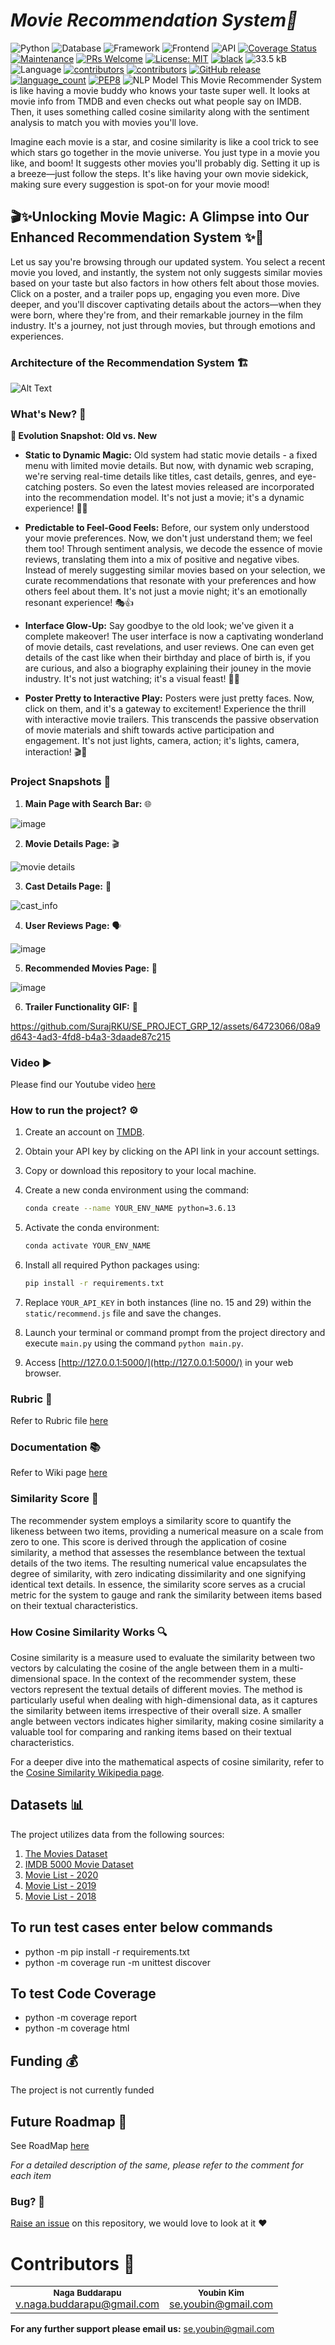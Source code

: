 # <i>Movie Recommendation System🎥 </i>

![Python](https://img.shields.io/badge/Python-3.6.13-blueviolet)
![Database](https://img.shields.io/badge/Database-MongoDB-pink)
![Framework](https://img.shields.io/badge/Framework-Flask-red)
![Frontend](https://img.shields.io/badge/Frontend-HTML/CSS/JS-green)
![API](https://img.shields.io/badge/API-TMDB-fcba03)
[![Coverage Status](https://codecov.io/gh/vbuddar/movie_recommender/graph/badge.svg)](https://codecov.io/gh/vbuddar/movie_recommender)
[![Maintenance](https://img.shields.io/badge/Maintained%3F-yes-green.svg)](https://github.com/vbuddar/movie_recommender/graphs/commit-activity) 
[![PRs Welcome](https://img.shields.io/badge/PRs-welcome-brightgreen.svg?style=flat-square)](https://makeapullrequest.com) 
[![License: MIT](https://img.shields.io/badge/License-MIT-red.svg)](https://opensource.org/licenses/MIT)
[![black](https://img.shields.io/badge/StyleChecker-black-purple.svg)](https://pypi.org/project/black/)
![33.5 kB](https://img.shields.io/github/languages/code-size/SurajRKU/SE_PROJECT_GRP_12) ![Language](https://img.shields.io/badge/Language-Python-blue)
[![contributors](https://img.shields.io/github/contributors/SurajRKU/SE_PROJECT_GRP_12)](https://github.com/vbuddar/movie_recommender/graphs/contributors)
[![contributors](https://img.shields.io/github.com/vbuddar/movie_recommender)](https://github.com/vbuddar/movie_recommender/graphs/contributors)
[![GitHub release](https://img.shields.io/github/tag/SurajRKU/SE_PROJECT_GRP_12.svg )](https://github.com/vbuddar/movie_recommender/tags)
[![language_count](https://img.shields.io/github/languages/count/SurajRKU/SE_PROJECT_GRP_12)](https://github.com/vbuddar/movie_recommender)
[![PEP8](https://img.shields.io/badge/code%20style-pep8-orange.svg)](https://www.python.org/dev/peps/pep-0008/)
![NLP Model](https://img.shields.io/badge/NLP-Transformer-yellowgreen)
This Movie Recommender System is like having a movie buddy who knows your taste super well. It looks at movie info from TMDB and even checks out what people say on IMDB. Then, it uses something called cosine similarity along with the sentiment analysis to match you with movies you'll love.

Imagine each movie is a star, and cosine similarity is like a cool trick to see which stars go together in the movie universe. You just type in a movie you like, and boom! It suggests other movies you'll probably dig. Setting it up is a breeze—just follow the steps. It's like having your own movie sidekick, making sure every suggestion is spot-on for your movie mood!

## 🎬✨Unlocking Movie Magic: A Glimpse into Our Enhanced Recommendation System ✨🎥

Let us say you're browsing through our updated system. You select a recent movie you loved, and instantly, the system not only suggests similar movies based on your taste but also factors in how others felt about those movies. Click on a poster, and a trailer pops up, engaging you even more. Dive deeper, and you'll discover captivating details about the actors—when they were born, where they're from, and their remarkable journey in the film industry. It's a journey, not just through movies, but through emotions and experiences.    


### Architecture of the Recommendation System 🏗️
![Alt Text](Recommendation_Architecture.png)


### What's New? 🤔
**🔄 Evolution Snapshot: Old vs. New**
- **Static to Dynamic Magic:** Old system had static movie details - a fixed menu with limited movie details. But now, with dynamic web scraping, we're serving real-time details like titles, cast details, genres, and eye-catching posters. So even the latest movies released are incorporated into the recommendation model. It's not just a movie; it's a dynamic experience! 🍿✨

- **Predictable to Feel-Good Feels:** Before, our system only understood your movie preferences. Now, we don't just understand them; we feel them too! Through sentiment analysis, we decode the essence of movie reviews, translating them into a mix of positive and negative vibes. Instead of merely suggesting similar movies based on your selection, we curate recommendations that resonate with your preferences and how others feel about them. It's not just a movie night; it's an emotionally resonant experience! 🎭👍

- **Interface Glow-Up:** Say goodbye to the old look; we've given it a complete makeover! The user interface is now a captivating wonderland of movie details, cast revelations, and user reviews. One can even get details of the cast like when their birthday and place of birth is, if you are curious, and also a biography explaining their jouney in the movie industry. It's not just watching; it's a visual feast! 🎨👀

- **Poster Pretty to Interactive Play:** Posters were just pretty faces. Now, click on them, and it's a gateway to excitement! Experience the thrill with interactive movie trailers. This transcends the passive observation of movie materials and shift towards active participation and engagement.  It's not just lights, camera, action; it's lights, camera, interaction! 🎬🔗

### Project Snapshots 📸
1. **Main Page with Search Bar:** 🌐
   
![image](https://github.com/SurajRKU/SE_PROJECT_GRP_12/assets/64723066/6c265005-8297-40d6-b83f-4f8e75fd9605)

2. **Movie Details Page:** 🎬

![movie details](https://github.com/SurajRKU/SE_PROJECT_GRP_12/assets/64723066/7a210290-f812-4fcc-93ee-73ff2381621e)

3. **Cast Details Page:** 🌟

 ![cast_info](https://github.com/SurajRKU/SE_PROJECT_GRP_12/assets/64723066/cf92c174-9b23-4787-9aaa-c5368fb3ab48)

4. **User Reviews Page:** 🗣️

![image](https://github.com/SurajRKU/SE_PROJECT_GRP_12/assets/64723066/182aeb38-9b52-4720-802c-097c7ac1b217)

5. **Recommended Movies Page:** 🎉

![image](https://github.com/SurajRKU/SE_PROJECT_GRP_12/assets/64723066/b294a6e2-893e-41d9-86db-b0338cae5acb)

6. **Trailer Functionality GIF:** 🚀

https://github.com/SurajRKU/SE_PROJECT_GRP_12/assets/64723066/08a9d643-4ad3-4fd8-b4a3-3daade87c215


### Video ▶️ 
Please find our Youtube video [here](https://youtu.be/275Ibxyu2AA)




### How to run the project? ⚙️

1. Create an account on [TMDB](https://www.themoviedb.org/).

2. Obtain your API key by clicking on the API link in your account settings.

3. Copy or download this repository to your local machine.

4. Create a new conda environment using the command:

    ```bash
    conda create --name YOUR_ENV_NAME python=3.6.13
    ```

5. Activate the conda environment:

    ```bash
    conda activate YOUR_ENV_NAME
    ```

6. Install all required Python packages using:

    ```bash
    pip install -r requirements.txt
    ```

7. Replace `YOUR_API_KEY` in both instances (line no. 15 and 29) within the `static/recommend.js` file and save the changes.

8. Launch your terminal or command prompt from the project directory and execute `main.py` using the command `python main.py`.

9. Access [http://127.0.0.1:5000/](http://127.0.0.1:5000/) in your web browser.






### Rubric 📝
Refer to Rubric file [here](https://github.com/SurajRKU/SE_PROJECT_GRP_12/blob/main/project3/README.md)

### Documentation 📚
Refer to Wiki page [here](https://github.com/SurajRKU/SE_PROJECT_GRP_12/blob/main/API_Documentation.md)



### Similarity Score 📏
The recommender system employs a similarity score to quantify the likeness between two items, providing a numerical measure on a scale from zero to one. This score is derived through the application of cosine similarity, a method that assesses the resemblance between the textual details of the two items. The resulting numerical value encapsulates the degree of similarity, with zero indicating dissimilarity and one signifying identical text details. In essence, the similarity score serves as a crucial metric for the system to gauge and rank the similarity between items based on their textual characteristics.

### How Cosine Similarity Works 🔍

Cosine similarity is a measure used to evaluate the similarity between two vectors by calculating the cosine of the angle between them in a multi-dimensional space. In the context of the recommender system, these vectors represent the textual details of different movies. The method is particularly useful when dealing with high-dimensional data, as it captures the similarity between items irrespective of their overall size. A smaller angle between vectors indicates higher similarity, making cosine similarity a valuable tool for comparing and ranking items based on their textual characteristics.

For a deeper dive into the mathematical aspects of cosine similarity, refer to the [Cosine Similarity Wikipedia page](https://en.wikipedia.org/wiki/Cosine_similarity).

## Datasets 📊

The project utilizes data from the following sources:

1. [The Movies Dataset](https://www.kaggle.com/rounakbanik/the-movies-dataset)
2. [IMDB 5000 Movie Dataset](https://www.kaggle.com/carolzhangdc/imdb-5000-movie-dataset)
3. [Movie List - 2020](https://en.wikipedia.org/wiki/List_of_American_films_of_2020)
4. [Movie List - 2019](https://en.wikipedia.org/wiki/List_of_American_films_of_2019)
5. [Movie List - 2018](https://en.wikipedia.org/wiki/List_of_American_films_of_2018)

## To run test cases enter below commands
- python -m pip install -r requirements.txt
- python -m coverage run -m unittest discover

## To test Code Coverage
- python -m coverage report
- python -m coverage html

## Funding 💰
The project is not currently funded

## Future Roadmap 🌠

See RoadMap [here](https://github.com/vbuddar/movie_recommender/wiki/roadmap)

*For a detailed description of the same, please refer to the comment for each item*

### Bug? 🐛
[Raise an issue](https://github.com/SurajRKU/SE_PROJECT_GRP_12/issues/new) on this repository, we would love to look at it ❤️

# Contributors 👥
<table>
  <tr>
    <td align="center">
      <sub><b>Naga Buddarapu</b></sub><br />
      <a href="mailto:v.naga.buddarapu">v.naga.buddarapu@gmail.com</a>
    </td>
    <td align="center">
      <sub><b>Youbin Kim</b></sub><br />
      <a href="mailto:se.youbin@gmail.com">se.youbin@gmail.com</a>
    </td>
  </tr>
</table>

**For any further support please email us:** se.youbin@gmail.com




